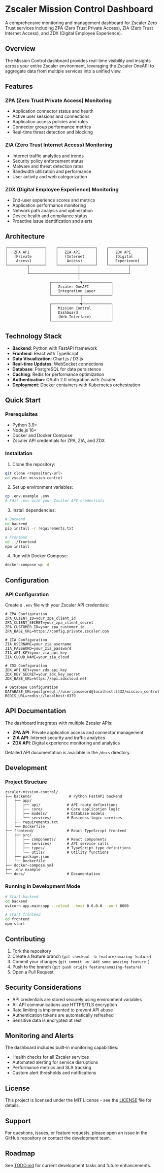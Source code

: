 # Zscaler Mission Control Dashboard

A comprehensive monitoring and management dashboard for Zscaler Zero Trust services including ZPA (Zero Trust Private Access), ZIA (Zero Trust Internet Access), and ZDX (Digital Employee Experience).

## Overview

The Mission Control dashboard provides real-time visibility and insights across your entire Zscaler environment, leveraging the Zscaler OneAPI to aggregate data from multiple services into a unified view.

## Features

### ZPA (Zero Trust Private Access) Monitoring
- Application connector status and health
- Active user sessions and connections
- Application access policies and rules
- Connector group performance metrics
- Real-time threat detection and blocking

### ZIA (Zero Trust Internet Access) Monitoring
- Internet traffic analytics and trends
- Security policy enforcement status
- Malware and threat detection rates
- Bandwidth utilization and performance
- User activity and web categorization

### ZDX (Digital Employee Experience) Monitoring
- End-user experience scores and metrics
- Application performance monitoring
- Network path analysis and optimization
- Device health and compliance status
- Proactive issue identification and alerts

## Architecture

```
┌─────────────────┐    ┌─────────────────┐    ┌─────────────────┐
│   ZPA API       │    │   ZIA API       │    │   ZDX API       │
│   (Private      │    │   (Internet     │    │   (Digital      │
│    Access)      │    │    Access)      │    │   Experience)   │
└─────────┬───────┘    └─────────┬───────┘    └─────────┬───────┘
          │                      │                      │
          └──────────────────────┼──────────────────────┘
                                 │
                    ┌─────────────▼─────────────┐
                    │   Zscaler OneAPI          │
                    │   Integration Layer       │
                    └─────────────┬─────────────┘
                                  │
                    ┌─────────────▼─────────────┐
                    │   Mission Control         │
                    │   Dashboard               │
                    │   (Web Interface)         │
                    └───────────────────────────┘
```

## Technology Stack

- **Backend**: Python with FastAPI framework
- **Frontend**: React with TypeScript
- **Data Visualization**: Chart.js / D3.js
- **Real-time Updates**: WebSocket connections
- **Database**: PostgreSQL for data persistence
- **Caching**: Redis for performance optimization
- **Authentication**: OAuth 2.0 integration with Zscaler
- **Deployment**: Docker containers with Kubernetes orchestration

## Quick Start

### Prerequisites

- Python 3.9+
- Node.js 16+
- Docker and Docker Compose
- Zscaler API credentials for ZPA, ZIA, and ZDX

### Installation

1. Clone the repository:
```bash
git clone <repository-url>
cd zscaler-mission-control
```

2. Set up environment variables:
```bash
cp .env.example .env
# Edit .env with your Zscaler API credentials
```

3. Install dependencies:
```bash
# Backend
cd backend
pip install -r requirements.txt

# Frontend
cd ../frontend
npm install
```

4. Run with Docker Compose:
```bash
docker-compose up -d
```

## Configuration

### API Configuration

Create a `.env` file with your Zscaler API credentials:

```env
# ZPA Configuration
ZPA_CLIENT_ID=your_zpa_client_id
ZPA_CLIENT_SECRET=your_zpa_client_secret
ZPA_CUSTOMER_ID=your_zpa_customer_id
ZPA_BASE_URL=https://config.private.zscaler.com

# ZIA Configuration
ZIA_USERNAME=your_zia_username
ZIA_PASSWORD=your_zia_password
ZIA_API_KEY=your_zia_api_key
ZIA_CLOUD_NAME=your_zia_cloud

# ZDX Configuration
ZDX_API_KEY=your_zdx_api_key
ZDX_KEY_SECRET=your_zdx_key_secret
ZDX_BASE_URL=https://api.zdxcloud.net

# Database Configuration
DATABASE_URL=postgresql://user:password@localhost:5432/mission_control
REDIS_URL=redis://localhost:6379
```

## API Documentation

The dashboard integrates with multiple Zscaler APIs:

- **ZPA API**: Private application access and connector management
- **ZIA API**: Internet security and traffic analytics
- **ZDX API**: Digital experience monitoring and analytics

Detailed API documentation is available in the `/docs` directory.

## Development

### Project Structure

```
zscaler-mission-control/
├── backend/                 # Python FastAPI backend
│   ├── app/
│   │   ├── api/            # API route definitions
│   │   ├── core/           # Core application logic
│   │   ├── models/         # Database models
│   │   └── services/       # Business logic services
│   ├── requirements.txt
│   └── Dockerfile
├── frontend/               # React TypeScript frontend
│   ├── src/
│   │   ├── components/     # React components
│   │   ├── services/       # API service calls
│   │   ├── types/          # TypeScript type definitions
│   │   └── utils/          # Utility functions
│   ├── package.json
│   └── Dockerfile
├── docker-compose.yml
├── .env.example
└── docs/                   # Documentation
```

### Running in Development Mode

```bash
# Start backend
cd backend
uvicorn app.main:app --reload --host 0.0.0.0 --port 8000

# Start frontend
cd frontend
npm start
```

## Contributing

1. Fork the repository
2. Create a feature branch (`git checkout -b feature/amazing-feature`)
3. Commit your changes (`git commit -m 'Add some amazing feature'`)
4. Push to the branch (`git push origin feature/amazing-feature`)
5. Open a Pull Request

## Security Considerations

- API credentials are stored securely using environment variables
- All API communications use HTTPS/TLS encryption
- Rate limiting is implemented to prevent API abuse
- Authentication tokens are automatically refreshed
- Sensitive data is encrypted at rest

## Monitoring and Alerts

The dashboard includes built-in monitoring capabilities:

- Health checks for all Zscaler services
- Automated alerting for service disruptions
- Performance metrics and SLA tracking
- Custom alert thresholds and notifications

## License

This project is licensed under the MIT License - see the [LICENSE](LICENSE) file for details.

## Support

For questions, issues, or feature requests, please open an issue in the GitHub repository or contact the development team.

## Roadmap

See [TODO.md](TODO.md) for current development tasks and future enhancements.